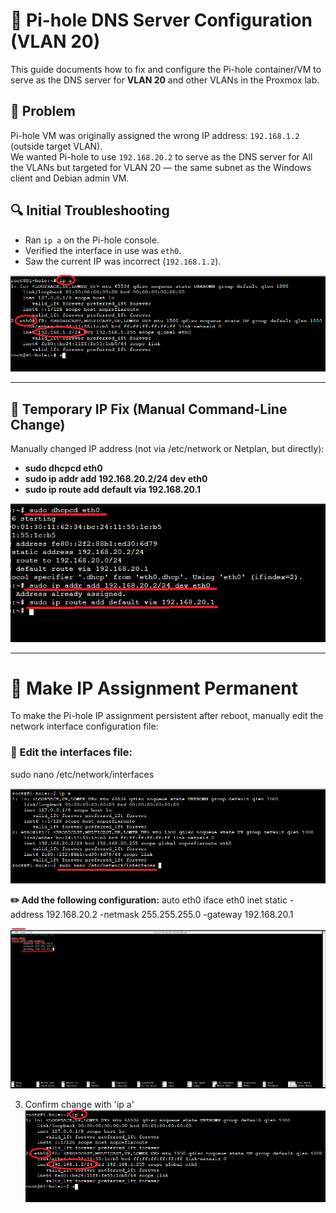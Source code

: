 # 🧩 Pi-hole DNS Server Configuration (VLAN 20)

This guide documents how to fix and configure the Pi-hole container/VM to serve as the DNS server for **VLAN 20** and other VLANs in the Proxmox lab.

## 📌 Problem

Pi-hole VM was originally assigned the wrong IP address: `192.168.1.2` (outside target VLAN).  
We wanted Pi-hole to use `192.168.20.2` to serve as the DNS server for All the VLANs but targeted for VLAN 20 — the same subnet as the Windows client and Debian admin VM.

## 🔍 Initial Troubleshooting

- Ran `ip a` on the Pi-hole console.
- Verified the interface in use was `eth0`.
- Saw the current IP was incorrect (`192.168.1.2`).
  
![Pihole IP address before change](1_IP.png)

---


## 🧪 Temporary IP Fix (Manual Command-Line Change)

Manually changed IP address (not via /etc/network or Netplan, but directly):

- **sudo dhcpcd eth0**
- **sudo ip addr add 192.168.20.2/24 dev eth0**
- **sudo ip route add default via 192.168.20.1**
  
![Config_Temp_IP](2_Config_IP.png)

---

# 💾 Make IP Assignment Permanent
To make the Pi-hole IP assignment persistent after reboot, manually edit the network interface configuration file:

### 📝 Edit the interfaces file:

sudo nano /etc/network/interfaces

![Edit_Int](3_Edit_Int.png)

**✏️ Add the following configuration:**
auto eth0
iface eth0 inet static
     -address 192.168.20.2
     -netmask 255.255.255.0
     -gateway 192.168.20.1

![Config_Perm_IP](4_Perm_IP.png)


3. Confirm change with 'ip a'
![Confirm Change](3_Confirm.png)

